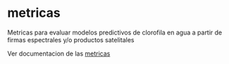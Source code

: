 # metricas
Metricas para evaluar modelos predictivos de clorofila en agua a partir de firmas espectrales y/o productos satelitales

Ver documentacion de las [metricas](metricas.Rmd)
